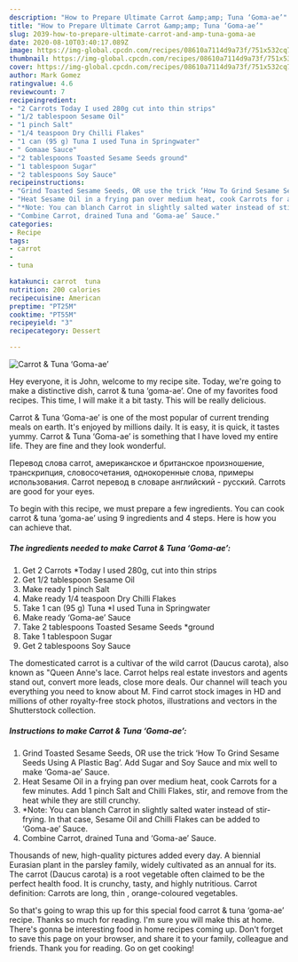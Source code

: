 ```yaml
---
description: "How to Prepare Ultimate Carrot &amp;amp; Tuna ‘Goma-ae’"
title: "How to Prepare Ultimate Carrot &amp;amp; Tuna ‘Goma-ae’"
slug: 2039-how-to-prepare-ultimate-carrot-and-amp-tuna-goma-ae
date: 2020-08-10T03:40:17.089Z
image: https://img-global.cpcdn.com/recipes/08610a7114d9a73f/751x532cq70/carrot-tuna-goma-ae-recipe-main-photo.jpg
thumbnail: https://img-global.cpcdn.com/recipes/08610a7114d9a73f/751x532cq70/carrot-tuna-goma-ae-recipe-main-photo.jpg
cover: https://img-global.cpcdn.com/recipes/08610a7114d9a73f/751x532cq70/carrot-tuna-goma-ae-recipe-main-photo.jpg
author: Mark Gomez
ratingvalue: 4.6
reviewcount: 7
recipeingredient:
- "2 Carrots Today I used 280g cut into thin strips"
- "1/2 tablespoon Sesame Oil"
- "1 pinch Salt"
- "1/4 teaspoon Dry Chilli Flakes"
- "1 can (95 g) Tuna I used Tuna in Springwater"
- " Gomaae Sauce"
- "2 tablespoons Toasted Sesame Seeds ground"
- "1 tablespoon Sugar"
- "2 tablespoons Soy Sauce"
recipeinstructions:
- "Grind Toasted Sesame Seeds, OR use the trick ‘How To Grind Sesame Seeds Using A Plastic Bag’. Add Sugar and Soy Sauce and mix well to make ‘Goma-ae’ Sauce."
- "Heat Sesame Oil in a frying pan over medium heat, cook Carrots for a few minutes. Add 1 pinch Salt and Chilli Flakes, stir, and remove from the heat while they are still crunchy."
- "*Note: You can blanch Carrot in slightly salted water instead of stir-frying. In that case, Sesame Oil and Chilli Flakes can be added to ‘Goma-ae’ Sauce."
- "Combine Carrot, drained Tuna and ‘Goma-ae’ Sauce."
categories:
- Recipe
tags:
- carrot
- 
- tuna

katakunci: carrot  tuna 
nutrition: 200 calories
recipecuisine: American
preptime: "PT25M"
cooktime: "PT55M"
recipeyield: "3"
recipecategory: Dessert

---
```



![Carrot &amp; Tuna ‘Goma-ae’](https://img-global.cpcdn.com/recipes/08610a7114d9a73f/751x532cq70/carrot-tuna-goma-ae-recipe-main-photo.jpg)

Hey everyone, it is John, welcome to my recipe site. Today, we're going to make a distinctive dish, carrot &amp; tuna ‘goma-ae’. One of my favorites food recipes. This time, I will make it a bit tasty. This will be really delicious.

Carrot &amp; Tuna ‘Goma-ae’ is one of the most popular of current trending meals on earth. It's enjoyed by millions daily. It is easy, it is quick, it tastes yummy. Carrot &amp; Tuna ‘Goma-ae’ is something that I have loved my entire life. They are fine and they look wonderful.

Перевод слова carrot, американское и британское произношение, транскрипция, словосочетания, однокоренные слова, примеры использования. Carrot перевод в словаре английский - русский. Carrots are good for your eyes.


To begin with this recipe, we must prepare a few ingredients. You can cook carrot &amp; tuna ‘goma-ae’ using 9 ingredients and 4 steps. Here is how you can achieve that.

<!--inarticleads1-->

##### The ingredients needed to make Carrot &amp; Tuna ‘Goma-ae’:

1. Get 2 Carrots *Today I used 280g, cut into thin strips
1. Get 1/2 tablespoon Sesame Oil
1. Make ready 1 pinch Salt
1. Make ready 1/4 teaspoon Dry Chilli Flakes
1. Take 1 can (95 g) Tuna *I used Tuna in Springwater
1. Make ready  ‘Goma-ae’ Sauce
1. Take 2 tablespoons Toasted Sesame Seeds *ground
1. Take 1 tablespoon Sugar
1. Get 2 tablespoons Soy Sauce


The domesticated carrot is a cultivar of the wild carrot (Daucus carota), also known as &#34;Queen Anne&#39;s lace. Carrot helps real estate investors and agents stand out, convert more leads, close more deals. Our channel will teach you everything you need to know about M. Find carrot stock images in HD and millions of other royalty-free stock photos, illustrations and vectors in the Shutterstock collection. 

<!--inarticleads2-->

##### Instructions to make Carrot &amp; Tuna ‘Goma-ae’:

1. Grind Toasted Sesame Seeds, OR use the trick ‘How To Grind Sesame Seeds Using A Plastic Bag’. Add Sugar and Soy Sauce and mix well to make ‘Goma-ae’ Sauce.
1. Heat Sesame Oil in a frying pan over medium heat, cook Carrots for a few minutes. Add 1 pinch Salt and Chilli Flakes, stir, and remove from the heat while they are still crunchy.
1. *Note: You can blanch Carrot in slightly salted water instead of stir-frying. In that case, Sesame Oil and Chilli Flakes can be added to ‘Goma-ae’ Sauce.
1. Combine Carrot, drained Tuna and ‘Goma-ae’ Sauce.


Thousands of new, high-quality pictures added every day. A biennial Eurasian plant in the parsley family, widely cultivated as an annual for its. The carrot (Daucus carota) is a root vegetable often claimed to be the perfect health food. It is crunchy, tasty, and highly nutritious. Carrot definition: Carrots are long, thin , orange-coloured vegetables. 

So that's going to wrap this up for this special food carrot &amp; tuna ‘goma-ae’ recipe. Thanks so much for reading. I'm sure you will make this at home. There's gonna be interesting food in home recipes coming up. Don't forget to save this page on your browser, and share it to your family, colleague and friends. Thank you for reading. Go on get cooking!
